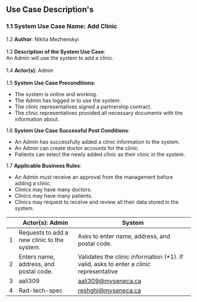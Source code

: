 ## Use Case Description's

### 1.1 System Use Case Name: Add Clinic
1.2 **Author**: Nikita Mezhenskyi\
\
1.3 **Description of the System Use Case**:\
An Admin will use the system to add a clinic.\
\
1.4 **Actor(s)**: Admin\
\
1.5 **System Use Case Preconditions**:
-	The system is online and working.
-	The Admin has logged in to use the system.
-	The clinic representatives signed a partnership contract.
-	The clinic representatives provided all necessary documents with the information about.

1.6 **System Use Case Successful Post Conditions**:
-	An Admin has successfully added a clinic information to the system.
-	An Admin can create doctor accounts for the clinic.
-	Patients can select the newly added clinic as their clinic in the system.

1.7 **Applicable Business Rules**:
-	An Admin must receive an approval from the management before adding a clinic.
-	Clinics may have many doctors.
-	Clinics may have many patients.
-	Clinics may request to receive and review all their data stored in the system.


|   | Actor(s): Admin|           System              |
| --| ---------------|-------------------------------|
| 1 | Requests to add a new clinic to the system. | Asks to enter name, address, and postal code. |
| 2 | Enters name, address, and postal code.    | Validates the clinic information (*1). If valid, asks to enter a clinic representative|
| 3 | aali309        | aali309@myseneca.ca           |
| 4 | Rad-tech-spec  | reshghi@myseneca.ca           |





